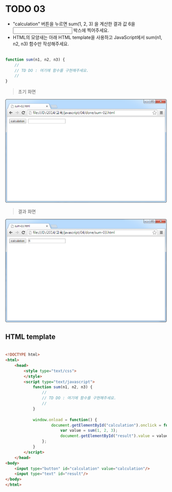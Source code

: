 ﻿TODO 03
========

* "calculation" 버튼을 누르면 sum(1, 2, 3) 을 계산한 결과 값 6을 <input> 박스에 찍어주세요.
* HTML의 모양새는 아래 HTML template을 사용하고 JavaScript에서 sum(n1, n2, n3) 함수만 작성해주세요.

```javascript

function sum(n1, n2, n3) {
	//
	// TD DO : 여기에 함수를 구현해주세요.
	//				
}

```
			
> 초기 화면

![TODO03](https://raw.githubusercontent.com/lightsh/jsstudy/master/04/todo/images/todo_03.png)


> 결과 화면

![TODO03](https://raw.githubusercontent.com/lightsh/jsstudy/master/04/todo/images/todo_03_result.png)

## HTML template

```html

<!DOCTYPE html> 
<html>
	<head>
		<style type="text/css">
		</style>
		<script type="text/javascript">
			function sum(n1, n2, n3) {
				//
				// TD DO : 여기에 함수를 구현해주세요.
				//				
			}
			
			window.onload = function() {
					document.getElementById("calculation").onclick = function() {
						var value = sum(1, 2, 3);
						document.getElementById("result").value = value;
				};
			}			
		</script>
	</head>
<body>               
	<input type="button" id="calculation" value="calculation"/> 
	<input type="text" id="result"/>      	
</body>
</html>

```
